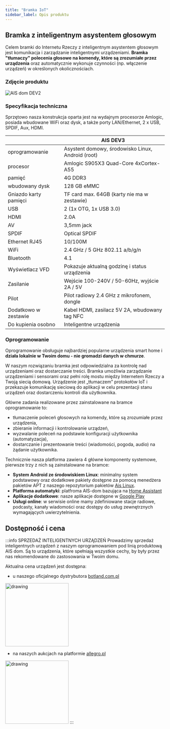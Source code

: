 ```yaml
---
title: "Bramka IoT"
sidebar_label: Opis produktu
---
```


## Bramka z inteligentnym asystentem głosowym

Celem bramki do Internetu Rzeczy z inteligentnym asystentem głosowym jest komunikacja i zarządzanie inteligentnymi urządzeniami. **Bramka "tłumaczy" polecenia głosowe na komendy, które są zrozumiałe przez urządzenia** oraz automatycznie wykonuje czynności (np. włączenie urządzeń) w określonych okolicznościach.

### Zdjęcie produktu

![AIS dom DEV2](/img/en/bramka/bramka_full.jpg)

### Specyfikacja techniczna

Sprzętowo nasza konstrukcja oparta jest na wydajnym procesorze Amlogic, posiada wbudowane WiFi oraz dysk, a także porty LAN/Ethernet, 2 x USB, SPDIF, Aux, HDMI.

|                       | AIS DEV3                                                |
|-----------------------|---------------------------------------------------------|
| oprogramowanie        | Asystent domowy, środowisko Linux, Android (root)       |
| procesor              | Amlogic S905X3 Quad-Core 4xCortex-A55                   |
| pamięć                | 4G DDR3                                                 |
| wbudowany dysk        | 128 GB eMMC                                             |
| Gniazdo karty pamięci | TF card max. 64GB (karty nie ma w zestawie)             |
| USB                   | 2 (1x OTG, 1x USB 3.0)                                  |
| HDMI                  | 2.0A                                                    |
| AV                    | 3,5mm jack                                              |
| SPDIF                 | Optical SPDIF                                           |
| Ethernet RJ45         | 10/100M                                                 |
| WiFi                  | 2.4 GHz / 5 GHz 802.11 a/b/g/n                          |
| Bluetooth             | 4.1                                                     |
| Wyświetlacz VFD       | Pokazuje aktualną godzinę i status urządzenia           |
| Zasilanie             | Wejście 100-240V / 50-60Hz, wyjście 2A / 5V             |
| Pilot                 | Pilot radiowy 2.4 GHz z mikrofonem, dongle              |
| Dodatkowo w zestawie  | Kabel HDMI, zasilacz 5V 2A, wbudowany tag NFC           |
| Do kupienia osobno    | Inteligentne urządzenia                                 |


### Oprogramowanie

Oprogramowanie obsługuje najbardziej popularne urządzenia smart home i **działa lokalnie w Twoim domu - nie gromadzi danych w chmurze**.

W naszym rozwiązaniu bramka jest odpowiedzialna za kontrolę nad urządzeniami oraz dostarczanie treści.
Bramka umożliwia zarządzanie urządzeniami i sensorami oraz pełni rolę mostu między Internetem Rzeczy a Twoją siecią domową. Urządzenie jest „tłumaczem” protokołów IoT i przekazuje komunikację sieciową do aplikacji w celu prezentacji stanu urządzeń oraz dostarczeniu kontroli dla użytkownika.

Główne zadania realizowane przez zainstalowane na bramce oprogramowanie to:

 * tłumaczenie poleceń głosowych na komendy, które są zrozumiałe przez urządzenia,
 * zbieranie informacji i kontrolowanie urządzeń,
 * wyzwalanie poleceń na podstawie konfiguracji użytkownika (automatyzacja),
 * dostarczanie i prezentowanie treści (wiadomości, pogoda, audio) na żądanie użytkownika.

Technicznie nasza platforma zawiera 4 główne komponenty systemowe, pierwsze trzy z nich są zainstalowane na bramce:

 * **System Android ze środowiskiem Linux**: minimalny system podstawowy oraz dodatkowe pakiety dostępne za pomocą menedżera pakietów APT z naszego repozytorium pakietów [Ais Linux](https://github.com/sviete/AIS-LINUX-PACKAGES).
 * **Platforma automatyki**: platfroma AIS-dom  bazująca na [Home Assistant](https://github.com/sviete/AIS-home-assistant)
 * **Aplikacje dodatkowe**: nasze aplikacje dostępne w [Google Play](https://play.google.com/store/apps/details?id=pl.sviete.dom)
 * **Usługi online**: w serwisie online mamy zdefiniowane stacje radiowe, podcasty, kanały wiadomości oraz dostępy do usług zewnętrznych wymagających uwierzytelnienia.


 ## Dostępność i cena

:::info SPRZEDAŻ INTELIGENTNYCH URZĄDZEŃ
Prowadzimy sprzedaż inteligentnych urządzeń z naszym oprogramowaniem pod linią produktową AIS dom.
Są to urządzenia, które spełniają wszystkie cechy, by były przez nas rekomendowane do zastosowania w Twoim domu.

Aktualna cena urządzeń jest dostępna:

- u naszego oficjalnego dystrybutora [botland.com.pl](https://botland.com.pl/pl/227_prd_ai-speaker)

[<img src="/img/en/icons/botland.png" alt="drawing" width="200"/>](https://botland.com.pl/pl/227_prd_ai-speaker)

- na naszych aukcjach na platformie [allegro.pl](https://allegro.pl/uzytkownik/AI-Speaker)

[<img src="/img/en/icons/allegro.png" alt="drawing" width="200"/>](https://allegro.pl/uzytkownik/AI-Speaker)
:::
